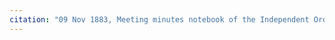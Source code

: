 ```yaml
---
citation: "09 Nov 1883, Meeting minutes notebook of the Independent Order of Good Templars, High Bridge Lodge No. 296, Tompkins County History Center, Ithaca NY."
---
```



